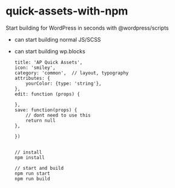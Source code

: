 # quick-assets-with-npm
Start building for WordPress in seconds with @wordpress/scripts
- can start building normal JS/SCSS 
- can start building wp.blocks 


    ````wp.blocks.registerBlockType('apsolut/ap-quick-assets',{
    title: 'AP Quick Assets',
    icon: 'smiley',
    category: 'common',  // layout, typography
    attributes: {
        yourColor: {type: 'string'},
    },
    edit: function (props) {
       
    },
    save: function(props) {
        // dont need to use this
        return null
    },

    })


    // install
    npm install

    // start and build
    npm run start
    npm run build


